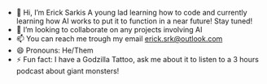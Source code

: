 - 👋 Hi, I’m Erick Sarkis
  A young lad learning how to code and currently learning how AI works to put it to function in a near future! Stay tuned!
- 💞️ I’m looking to collaborate on any projects involving AI
- 📫 You can reach me trough my email erick.srk@outlook.com
- 😄 Pronouns: He/Them
- ⚡ Fun fact: I have a Godzilla Tattoo, ask me about it to listen to a 3 hours podcast about giant monsters!

<!---
ErickSarkis/ErickSarkis is a ✨ special ✨ repository because its `README.md` (this file) appears on your GitHub profile.
You can click the Preview link to take a look at your changes.
--->
